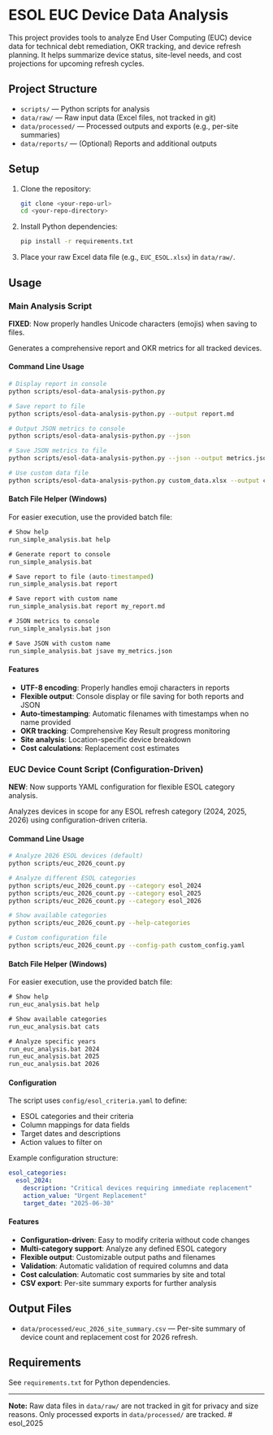 # ESOL EUC Device Data Analysis

This project provides tools to analyze End User Computing (EUC) device data for technical debt remediation, OKR tracking, and device refresh planning. It helps summarize device status, site-level needs, and cost projections for upcoming refresh cycles.

## Project Structure

- `scripts/` — Python scripts for analysis
- `data/raw/` — Raw input data (Excel files, not tracked in git)
- `data/processed/` — Processed outputs and exports (e.g., per-site summaries)
- `data/reports/` — (Optional) Reports and additional outputs

## Setup

1. Clone the repository:
   ```sh
   git clone <your-repo-url>
   cd <your-repo-directory>
   ```
2. Install Python dependencies:
   ```sh
   pip install -r requirements.txt
   ```
3. Place your raw Excel data file (e.g., `EUC_ESOL.xlsx`) in `data/raw/`.

## Usage

### Main Analysis Script

**FIXED**: Now properly handles Unicode characters (emojis) when saving to files.

Generates a comprehensive report and OKR metrics for all tracked devices.

#### Command Line Usage

```sh
# Display report in console
python scripts/esol-data-analysis-python.py

# Save report to file
python scripts/esol-data-analysis-python.py --output report.md

# Output JSON metrics to console  
python scripts/esol-data-analysis-python.py --json

# Save JSON metrics to file
python scripts/esol-data-analysis-python.py --json --output metrics.json

# Use custom data file
python scripts/esol-data-analysis-python.py custom_data.xlsx --output custom_report.md
```

#### Batch File Helper (Windows)

For easier execution, use the provided batch file:

```cmd
# Show help
run_simple_analysis.bat help

# Generate report to console
run_simple_analysis.bat

# Save report to file (auto-timestamped)
run_simple_analysis.bat report

# Save report with custom name
run_simple_analysis.bat report my_report.md

# JSON metrics to console
run_simple_analysis.bat json

# Save JSON with custom name  
run_simple_analysis.bat jsave my_metrics.json
```

#### Features
- **UTF-8 encoding**: Properly handles emoji characters in reports
- **Flexible output**: Console display or file saving for both reports and JSON
- **Auto-timestamping**: Automatic filenames with timestamps when no name provided
- **OKR tracking**: Comprehensive Key Result progress monitoring
- **Site analysis**: Location-specific device breakdown
- **Cost calculations**: Replacement cost estimates

### EUC Device Count Script (Configuration-Driven)

**NEW**: Now supports YAML configuration for flexible ESOL category analysis.

Analyzes devices in scope for any ESOL refresh category (2024, 2025, 2026) using configuration-driven criteria.

#### Command Line Usage

```sh
# Analyze 2026 ESOL devices (default)
python scripts/euc_2026_count.py

# Analyze different ESOL categories
python scripts/euc_2026_count.py --category esol_2024
python scripts/euc_2026_count.py --category esol_2025
python scripts/euc_2026_count.py --category esol_2026

# Show available categories
python scripts/euc_2026_count.py --help-categories

# Custom configuration file
python scripts/euc_2026_count.py --config-path custom_config.yaml
```

#### Batch File Helper (Windows)

For easier execution, use the provided batch file:

```cmd
# Show help
run_euc_analysis.bat help

# Show available categories  
run_euc_analysis.bat cats

# Analyze specific years
run_euc_analysis.bat 2024
run_euc_analysis.bat 2025
run_euc_analysis.bat 2026
```

#### Configuration

The script uses `config/esol_criteria.yaml` to define:
- ESOL categories and their criteria
- Column mappings for data fields
- Target dates and descriptions
- Action values to filter on

Example configuration structure:
```yaml
esol_categories:
  esol_2024:
    description: "Critical devices requiring immediate replacement"
    action_value: "Urgent Replacement"
    target_date: "2025-06-30"
```

#### Features
- **Configuration-driven**: Easy to modify criteria without code changes
- **Multi-category support**: Analyze any defined ESOL category
- **Flexible output**: Customizable output paths and filenames
- **Validation**: Automatic validation of required columns and data
- **Cost calculation**: Automatic cost summaries by site and total
- **CSV export**: Per-site summary exports for further analysis

## Output Files

- `data/processed/euc_2026_site_summary.csv` — Per-site summary of device count and replacement cost for 2026 refresh.

## Requirements

See `requirements.txt` for Python dependencies.

---

**Note:** Raw data files in `data/raw/` are not tracked in git for privacy and size reasons. Only processed exports in `data/processed/` are tracked. #   e s o l _ 2 0 2 5 
 
 